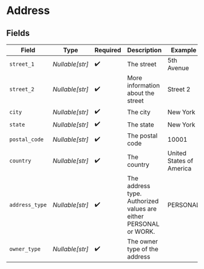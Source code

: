 # Address


## Fields

| Field                                                            | Type                                                             | Required                                                         | Description                                                      | Example                                                          |
| ---------------------------------------------------------------- | ---------------------------------------------------------------- | ---------------------------------------------------------------- | ---------------------------------------------------------------- | ---------------------------------------------------------------- |
| `street_1`                                                       | *Nullable[str]*                                                  | :heavy_check_mark:                                               | The street                                                       | 5th Avenue                                                       |
| `street_2`                                                       | *Nullable[str]*                                                  | :heavy_check_mark:                                               | More information about the street                                | Street 2                                                         |
| `city`                                                           | *Nullable[str]*                                                  | :heavy_check_mark:                                               | The city                                                         | New York                                                         |
| `state`                                                          | *Nullable[str]*                                                  | :heavy_check_mark:                                               | The state                                                        | New York                                                         |
| `postal_code`                                                    | *Nullable[str]*                                                  | :heavy_check_mark:                                               | The postal code                                                  | 10001                                                            |
| `country`                                                        | *Nullable[str]*                                                  | :heavy_check_mark:                                               | The country                                                      | United States of America                                         |
| `address_type`                                                   | *Nullable[str]*                                                  | :heavy_check_mark:                                               | The address type. Authorized values are either PERSONAL or WORK. | PERSONAL                                                         |
| `owner_type`                                                     | *Nullable[str]*                                                  | :heavy_check_mark:                                               | The owner type of the address                                    |                                                                  |